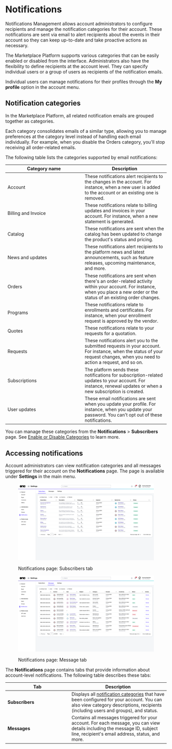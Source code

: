 # Notifications

Notifications Management allows account administrators to configure recipients and manage the notification categories for their account. These notifications are sent via email to alert recipients about the events in their account so they can keep up-to-date and take proactive actions as necessary.

The Marketplace Platform supports various categories that can be easily enabled or disabled from the interface. Administrators also have the flexibility to define recipients at the account level. They can specify individual users or a group of users as recipients of the notification emails.&#x20;

Individual users can manage notifications for their profiles through the **My profile** option in the account menu.&#x20;

## Notification categories <a href="#notification_types" id="notification_types"></a>

In the Marketplace Platform, all related notification emails are grouped together as categories.

Each category consolidates emails of a similar type, allowing you to manage preferences at the category level instead of handling each email individually. For example, when you disable the Orders category, you'll stop receiving all order-related emails.&#x20;

The following table lists the categories supported by email notifications:

<table><thead><tr><th width="227">Category name</th><th>Description</th></tr></thead><tbody><tr><td>Account</td><td>These notifications alert recipients to the changes in the account. For instance, when a new user is added to the account or an existing one is removed.</td></tr><tr><td>Billing and Invoice</td><td>These notifications relate to billing updates and invoices in your account. For instance, when a new statement is generated.</td></tr><tr><td>Catalog</td><td>These notifications are sent when the catalog has been updated to change the product's status and pricing.</td></tr><tr><td>News and updates</td><td>These notifications alert recipients to the platform news and latest announcements, such as feature releases, upcoming maintenance, and more. </td></tr><tr><td>Orders</td><td>These notifications are sent when there's an order-related activity within your account. For instance, when you place a new order or the status of an existing order changes. </td></tr><tr><td>Programs</td><td>These notifications relate to enrollments and certificates. For instance, when your enrollment request is approved by the vendor.</td></tr><tr><td>Quotes</td><td>These notifications relate to your requests for a quotation. </td></tr><tr><td>Requests</td><td>These notifications alert you to the submitted requests in your account. For instance, when the status of your request changes, when you need to action a request, and so on.</td></tr><tr><td>Subscriptions</td><td>The platform sends these notifications for subscription-related updates to your account. For instance, renewal updates or when a new subscription is created.</td></tr><tr><td>User updates</td><td>These email notifications are sent when you update your profile. For instance, when you update your password. You can't opt out of these notifications. </td></tr></tbody></table>

You can manage these categories from the **Notifications** > **Subscribers** page. See [Enable or Disable Categories](enable-or-disable-categories.md) to learn more.

## Accessing notifications

Account administrators can view notification categories and all messages triggered for their account on the **Notifications** page. The page is available under **Settings** in the main menu.

<div><figure><img src="../../../.gitbook/assets/notifications_interface.png" alt=""><figcaption><p>Notifications page: Subscribers tab</p></figcaption></figure> <figure><img src="../../../.gitbook/assets/notifications_message.png" alt=""><figcaption><p>Notifications page: Message tab</p></figcaption></figure></div>

The **Notifications** page contains tabs that provide information about account-level notifications. The following table describes these tabs:

<table><thead><tr><th width="186">Tab</th><th>Description</th></tr></thead><tbody><tr><td><strong>Subscribers</strong></td><td>Displays all <a href="./#notification_types">notification categories</a> that have been configured for your account. You can also view category descriptions, recipients (including users and groups), and status.</td></tr><tr><td><strong>Messages</strong></td><td>Contains all messages triggered for your account. For each message, you can view details including the message ID, subject line, recipient's email address, status, and more. </td></tr></tbody></table>
